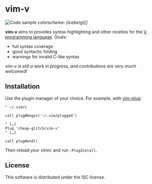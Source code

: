# vim-v
![Code sample]()
_colorscheme: (iceberg)[]_

**vim-v** aims to provides syntax highlighting and other niceties for the
[V programming language](https://vlang.io). Goals:
 * full syntax coverage
 * good syntactic folding
 * warnings for invalid C-like syntax

_vim-v is still a work in progress, and contributions are very much welcomed!_

## Installation

Use the plugin manager of your choice. For example, with
[vim-plug](https://github.com/junegunn/vim-plug):
```vim
" ~/.vimrc

call plug#begin('~/.vim/plugged')

" […]
Plug 'cheap-glitch/vim-v'
" […]

call plug#end()
```
Then reload your _vimrc_ and run `:PlugInstall`.

## License

This software is distributed under the ISC license.
